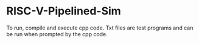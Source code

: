# RISC-V-Pipelined-Sim
To run, compile and execute cpp code.
Txt files are test programs and can be run when prompted by the cpp code.
